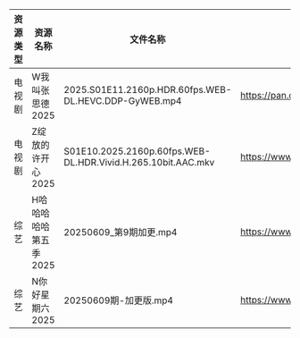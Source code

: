| 资源类型 | 资源名称          | 文件名称                                                         | 分享链接                                 | 更新时间                |
| ---- | ------------- | ------------------------------------------------------------ | ------------------------------------ | ------------------- |
| 电视剧  | W我叫张思德2025    | 2025.S01E11.2160p.HDR.60fps.WEB-DL.HEVC.DDP-GyWEB.mp4        | https://pan.quark.cn/s/7094d1f0b265  | 2025-06-09 01:32:13 |
| 电视剧  | Z绽放的许开心2025   | S01E10.2025.2160p.60fps.WEB-DL.HDR.Vivid.H.265.10bit.AAC.mkv | https://www.alipan.com/s/ZU4VVsiG1J9 | 2025-06-09 18:05:55 |
| 综艺   | H哈哈哈哈哈第五季2025 | 20250609_第9期加更.mp4                                           | https://www.alipan.com/s/xGAPLokKzoj | 2025-06-09 13:06:13 |
| 综艺   | N你好星期六2025    | 20250609期-加更版.mp4                                            | https://www.alipan.com/s/nvuMvPrHLGa | 2025-06-09 13:06:22 |
